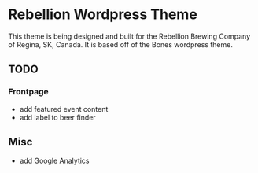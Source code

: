 # Rebellion Wordpress Theme

This theme is being designed and built for the Rebellion Brewing Company of Regina, SK, Canada.  It is based off of the Bones wordpress theme.


## TODO
### Frontpage
- add featured event content
- add label to beer finder

## Misc
- add Google Analytics

